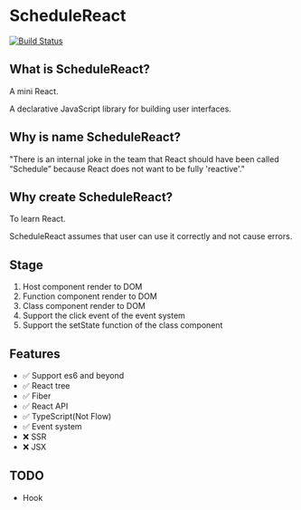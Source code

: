 # ScheduleReact

<a href="https://github.com/taichiyi/Schedule/actions"><img src="https://img.shields.io/github/workflow/status/taichiyi/Schedule/main.svg" alt="Build Status"></a>

## What is ScheduleReact?

A mini React.

A declarative JavaScript library for building user interfaces.

## Why is name ScheduleReact?

"There is an internal joke in the team that React should have been called “Schedule” because React does not want to be fully 'reactive'."

## Why create ScheduleReact?

To learn React.

ScheduleReact assumes that user can use it correctly and not cause errors.

## Stage

1. Host component render to DOM
2. Function component render to DOM
3. Class component render to DOM
4. Support the click event of the event system
5. Support the setState function of the class component

## Features

- ✅ Support es6 and beyond
- ✅ React tree
- ✅ Fiber
- ✅ React API
- ✅ TypeScript(Not Flow)
- ✅ Event system
- ❌ SSR
- ❌ JSX

## TODO

- Hook
